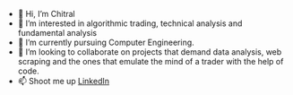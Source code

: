 - 👋 Hi, I’m Chitral
- 👀 I’m interested in algorithmic trading, technical analysis and fundamental analysis 
- 🌱 I’m currently pursuing Computer Engineering.
- 💞️ I’m looking to collaborate on projects that demand data analysis, web scraping and the ones that emulate the mind of a trader with the help of code.
- 📫 Shoot me up <a href="https://www.linkedin.com/in/chitralpatil//"> LinkedIn </a>

<!---
pChitral/pChitral is a ✨ special ✨ repository because its `README.md` (this file) appears on your GitHub profile.
You can click the Preview link to take a look at your changes.
--->
